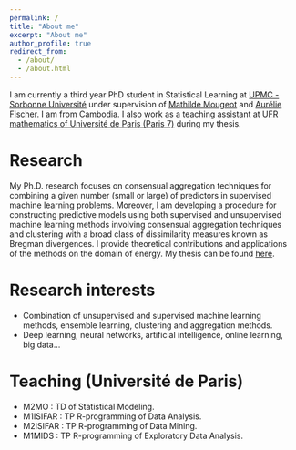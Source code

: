 ```yaml
---
permalink: /
title: "About me"
excerpt: "About me"
author_profile: true
redirect_from: 
  - /about/
  - /about.html
---
```


I am currently a third year PhD student in Statistical Learning at [UPMC - Sorbonne Université](http://www.upmc.fr/en/) under supervision of [Mathilde Mougeot](https://sites.google.com/site/mougeotmathilde/) and [Aurélie Fischer](http://www.lpsm.paris/dw/doku.php?id=users:fischer:index). I am from Cambodia. I also work as a teaching assistant at [UFR mathematics of Université de Paris (Paris 7)](https://www.math.univ-paris-diderot.fr/) during my thesis.
   
Research
======

My Ph.D. research focuses on consensual aggregation techniques for combining a given number (small or large) of predictors in supervised machine learning problems. Moreover, I am developing a procedure for constructing predictive models using both supervised and unsupervised machine learning methods involving consensual aggregation techniques and clustering with a broad class of dissimilarity measures known as Bregman divergences. I provide theoretical contributions and applications of the methods on the domain of energy. My thesis can be found [here](/files/Thèse_Manuscrit_SotheaHas.pdf).

Research interests
======

- Combination of unsupervised and supervised machine learning methods, ensemble learning, clustering and aggregation methods.
- Deep learning, neural networks, artificial intelligence, online learning, big data...

Teaching (Université de Paris)
======

- M2MO : TD of Statistical Modeling.
- M1ISIFAR : TP R-programming of Data Analysis.
- M2ISIFAR : TP R-programming of Data Mining.
- M1MIDS : TP R-programming of Exploratory Data Analysis.

